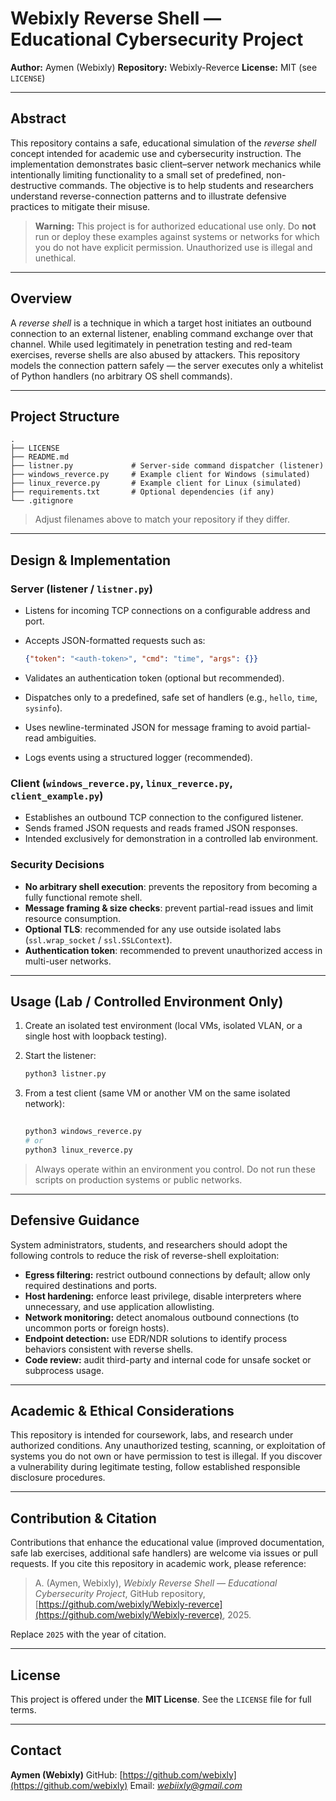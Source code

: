 # Webixly Reverse Shell — Educational Cybersecurity Project

**Author:** Aymen (Webixly)
**Repository:** Webixly-Reverce
**License:** MIT (see `LICENSE`)

---

## Abstract

This repository contains a safe, educational simulation of the *reverse shell* concept intended for academic use and cybersecurity instruction. The implementation demonstrates basic client–server network mechanics while intentionally limiting functionality to a small set of predefined, non-destructive commands. The objective is to help students and researchers understand reverse-connection patterns and to illustrate defensive practices to mitigate their misuse.

> **Warning:** This project is for authorized educational use only. Do **not** run or deploy these examples against systems or networks for which you do not have explicit permission. Unauthorized use is illegal and unethical.

---

## Overview

A *reverse shell* is a technique in which a target host initiates an outbound connection to an external listener, enabling command exchange over that channel. While used legitimately in penetration testing and red-team exercises, reverse shells are also abused by attackers. This repository models the connection pattern safely — the server executes only a whitelist of Python handlers (no arbitrary OS shell commands).

---

## Project Structure

```
.
├── LICENSE
├── README.md
├── listner.py             # Server-side command dispatcher (listener)
├── windows_reverce.py     # Example client for Windows (simulated)
├── linux_reverce.py       # Example client for Linux (simulated)
├── requirements.txt       # Optional dependencies (if any)
└── .gitignore
```

> Adjust filenames above to match your repository if they differ.

---

## Design & Implementation

### Server (listener / `listner.py`)

* Listens for incoming TCP connections on a configurable address and port.
* Accepts JSON-formatted requests such as:

  ```json
  {"token": "<auth-token>", "cmd": "time", "args": {}}
  ```
* Validates an authentication token (optional but recommended).
* Dispatches only to a predefined, safe set of handlers (e.g., `hello`, `time`, `sysinfo`).
* Uses newline-terminated JSON for message framing to avoid partial-read ambiguities.
* Logs events using a structured logger (recommended).

### Client (`windows_reverce.py`, `linux_reverce.py`, `client_example.py`)

* Establishes an outbound TCP connection to the configured listener.
* Sends framed JSON requests and reads framed JSON responses.
* Intended exclusively for demonstration in a controlled lab environment.

### Security Decisions

* **No arbitrary shell execution**: prevents the repository from becoming a fully functional remote shell.
* **Message framing & size checks**: prevent partial-read issues and limit resource consumption.
* **Optional TLS**: recommended for any use outside isolated labs (`ssl.wrap_socket` / `ssl.SSLContext`).
* **Authentication token**: recommended to prevent unauthorized access in multi-user networks.

---

## Usage (Lab / Controlled Environment Only)

1. Create an isolated test environment (local VMs, isolated VLAN, or a single host with loopback testing).
2. Start the listener:

   ```bash
   python3 listner.py
   ```
3. From a test client (same VM or another VM on the same isolated network):

   ```bash
  
   python3 windows_reverce.py
   # or
   python3 linux_reverce.py
   ```

> Always operate within an environment you control. Do not run these scripts on production systems or public networks.

---

## Defensive Guidance

System administrators, students, and researchers should adopt the following controls to reduce the risk of reverse-shell exploitation:

* **Egress filtering:** restrict outbound connections by default; allow only required destinations and ports.
* **Host hardening:** enforce least privilege, disable interpreters where unnecessary, and use application allowlisting.
* **Network monitoring:** detect anomalous outbound connections (to uncommon ports or foreign hosts).
* **Endpoint detection:** use EDR/NDR solutions to identify process behaviors consistent with reverse shells.
* **Code review:** audit third-party and internal code for unsafe socket or subprocess usage.

---

## Academic & Ethical Considerations

This repository is intended for coursework, labs, and research under authorized conditions. Any unauthorized testing, scanning, or exploitation of systems you do not own or have permission to test is illegal. If you discover a vulnerability during legitimate testing, follow established responsible disclosure procedures.

---

## Contribution & Citation

Contributions that enhance the educational value (improved documentation, safe lab exercises, additional safe handlers) are welcome via issues or pull requests. If you cite this repository in academic work, please reference:

> A. (Aymen, Webixly), *Webixly Reverse Shell — Educational Cybersecurity Project*, GitHub repository, [https://github.com/webixly/Webixly-reverce](https://github.com/webixly/Webixly-reverce), 2025.

Replace `2025` with the year of citation.

---

## License

This project is offered under the **MIT License**. See the `LICENSE` file for full terms.

---

## Contact

**Aymen (Webixly)**
GitHub: [https://github.com/webixly](https://github.com/webixly)
Email: *webiixly@gmail.com*
